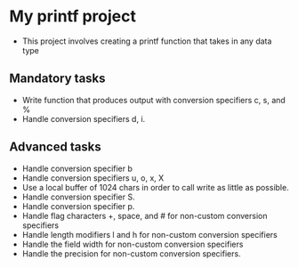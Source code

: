 # My printf project
- This project involves creating a printf function that takes in any data type
## Mandatory tasks
- Write function that produces output with conversion specifiers c, s, and %
- Handle conversion specifiers d, i.
## Advanced tasks
- Handle conversion specifier b
- Handle conversion specifiers u, o, x, X
- Use a local buffer of 1024 chars in order to call write as little as possible.
- Handle conversion specifier S.
- Handle conversion specifier p.
-  Handle flag characters +, space, and # for non-custom conversion specifiers
- Handle length modifiers l and h for non-custom conversion specifiers
-  Handle the field width for non-custom conversion specifiers
-  Handle the precision for non-custom conversion specifiers.

